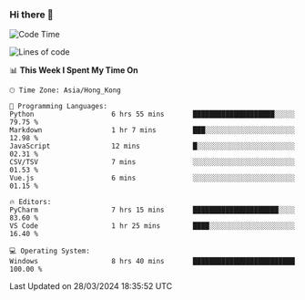 ### Hi there 👋

<!--
**RoiexLee/RoiexLee** is a ✨ _special_ ✨ repository because its `README.md` (this file) appears on your GitHub profile.

Here are some ideas to get you started:

- 🔭 I’m currently working on ...
- 🌱 I’m currently learning ...
- 👯 I’m looking to collaborate on ...
- 🤔 I’m looking for help with ...
- 💬 Ask me about ...
- 📫 How to reach me: ...
- 😄 Pronouns: ...
- ⚡ Fun fact: ...
-->

<!--START_SECTION:waka-->
![Code Time](http://img.shields.io/badge/Code%20Time-484%20hrs%205%20mins-blue)

![Lines of code](https://img.shields.io/badge/From%20Hello%20World%20I%27ve%20Written-37.3%20thousand%20lines%20of%20code-blue)

📊 **This Week I Spent My Time On** 

```text
🕑︎ Time Zone: Asia/Hong_Kong

💬 Programming Languages: 
Python                   6 hrs 55 mins       ████████████████████░░░░░   79.75 % 
Markdown                 1 hr 7 mins         ███░░░░░░░░░░░░░░░░░░░░░░   12.98 % 
JavaScript               12 mins             █░░░░░░░░░░░░░░░░░░░░░░░░   02.31 % 
CSV/TSV                  7 mins              ░░░░░░░░░░░░░░░░░░░░░░░░░   01.53 % 
Vue.js                   6 mins              ░░░░░░░░░░░░░░░░░░░░░░░░░   01.15 % 

🔥 Editors: 
PyCharm                  7 hrs 15 mins       █████████████████████░░░░   83.60 % 
VS Code                  1 hr 25 mins        ████░░░░░░░░░░░░░░░░░░░░░   16.40 % 

💻 Operating System: 
Windows                  8 hrs 40 mins       █████████████████████████   100.00 % 
```


 Last Updated on 28/03/2024 18:35:52 UTC
<!--END_SECTION:waka-->
